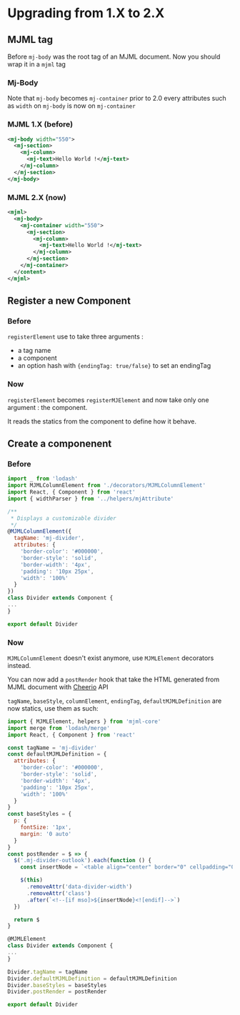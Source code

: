 # Upgrading from 1.X to 2.X

## MJML tag

Before `mj-body` was the root tag of an MJML document. Now you should wrap it in a `mjml` tag

### Mj-Body

Note that `mj-body` becomes `mj-container` prior to 2.0 every attributes such as `width` on `mj-body` is now on `mj-container`

### MJML 1.X (before)

```xml
<mj-body width="550">
  <mj-section>
    <mj-column>
      <mj-text>Hello World !</mj-text>
    </mj-column>
  </mj-section>
</mj-body>
```

### MJML 2.X (now)

```xml
<mjml>
  <mj-body>
    <mj-container width="550">
      <mj-section>
        <mj-column>
          <mj-text>Hello World !</mj-text>
        </mj-column>
      </mj-section>
    </mj-container>
  </content>
</mjml>
```  

## Register a new Component

### Before

`registerElement` use to take three arguments :

- a tag name
- a component
- an option hash with `{endingTag: true/false}` to set an endingTag

### Now

`registerElement` becomes `registerMJElement` and now take only one argument : the component.

It reads the statics from the component to define how it behave.

## Create a componenent

### Before

```javascript
import _ from 'lodash'
import MJMLColumnElement from './decorators/MJMLColumnElement'
import React, { Component } from 'react'
import { widthParser } from '../helpers/mjAttribute'

/**
 * Displays a customizable divider
 */
@MJMLColumnElement({
  tagName: 'mj-divider',
  attributes: {
    'border-color': '#000000',
    'border-style': 'solid',
    'border-width': '4px',
    'padding': '10px 25px',
    'width': '100%'
  }
})
class Divider extends Component {
...
}

export default Divider
```

### Now

`MJMLColumnElement` doesn't exist anymore, use `MJMLElement` decorators instead.

You can now add a `postRender` hook that take the HTML generated from MJML document with [Cheerio](https://github.com/cheeriojs/cheerio) API

`tagName`, `baseStyle`, `columnElement`, `endingTag`, `defaultMJMLDefinition` are now statics, use them as such:

```javascript
import { MJMLElement, helpers } from 'mjml-core'
import merge from 'lodash/merge'
import React, { Component } from 'react'

const tagName = 'mj-divider'
const defaultMJMLDefinition = {
  attributes: {
    'border-color': '#000000',
    'border-style': 'solid',
    'border-width': '4px',
    'padding': '10px 25px',
    'width': '100%'
  }
}
const baseStyles = {
  p: {
    fontSize: '1px',
    margin: '0 auto'
  }
}
const postRender = $ => {
  $('.mj-divider-outlook').each(function () {
    const insertNode = `<table align="center" border="0" cellpadding="0" cellspacing="0" style="${$(this).attr('style')}" width="${$(this).data('divider-width')}"><tr><td>&nbsp;</td></tr></table>`

    $(this)
      .removeAttr('data-divider-width')
      .removeAttr('class')
      .after(`<!--[if mso]>${insertNode}<![endif]-->`)
  })

  return $
}

@MJMLElement
class Divider extends Component {
...
}

Divider.tagName = tagName
Divider.defaultMJMLDefinition = defaultMJMLDefinition
Divider.baseStyles = baseStyles
Divider.postRender = postRender

export default Divider
```
